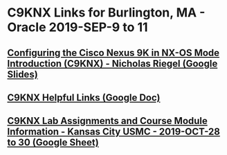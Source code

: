 # C9KNX Links for Burlington, MA - Oracle 2019-SEP-9 to 11

## [Configuring the Cisco Nexus 9K in NX-OS Mode Introduction (C9KNX) - Nicholas Riegel (Google Slides)](https://docs.google.com/presentation/d/1KTYoAuLygyVfQ3dHTvbA99EOABcYTlA-Povhbbs1XpA/edit?usp=sharing)

## [C9KNX Helpful Links (Google Doc)](https://docs.google.com/document/d/1riftN33rQuah1p45T0-_xPom0jRWXl6M4CGxUeVM3_w/edit?usp=sharing)

## [C9KNX Lab Assignments and Course Module Information - Kansas City USMC - 2019-OCT-28 to 30 (Google Sheet)](https://docs.google.com/spreadsheets/d/12_JInQQ47RJWexvBO0_owXH4iWhfQMG5aySfxn4DF00/edit?usp=sharing)